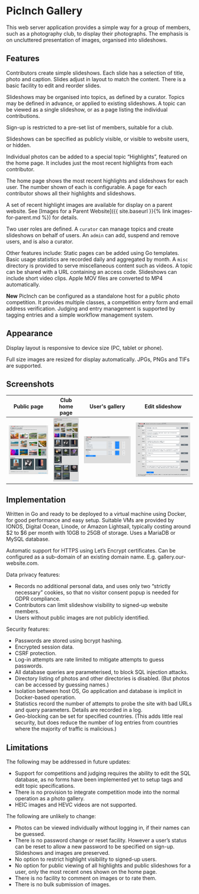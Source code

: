 # PicInch Gallery
This web server application provides a simple way for a group of members, such as a photography club, to display their photographs. The emphasis is on uncluttered presentation of images, organised into slideshows.

## Features
Contributors create simple slideshows. Each slide has a selection of title, photo and caption. Slides adjust in layout to match the content. There is a basic facility to edit and reorder slides.

Slideshows may be organised into topics, as defined by a curator. Topics may be defined in advance, or applied to existing slideshows. A topic can be viewed as a single slideshow, or as a page listing the individual contributions.

Sign-up is restricted to a pre-set list of members, suitable for a club.

Slideshows can be specified as publicly visible, or visible to website users, or hidden.

Individual photos can be added to a special topic “Highlights”, featured on the home page. It includes just the most recent highlights from each contributor.

The home page shows the most recent highlights and slideshows for each user. The number shown of each is configurable. A page for each contributor shows all their highlights and slideshows.

A set of recent highlight images are available for display on a parent website. See [Images for a Parent Website]({{ site.baseurl }}{% link images-for-parent.md %}) for details.

Two user roles are defined. A `curator` can manage topics and create slideshows on behalf of users. An `admin` can add, suspend and remove users, and is also a curator.

Other features include: Static pages can be added using Go templates.
Basic usage statistics are recorded daily and aggregated by month.
A `misc` directory is provided to serve miscellaneous content such as videos.
A topic can be shared with a URL containing an access code.
Slideshows can include short video clips. Apple MOV files are converted to MP4 automatically.

**New** PicInch can be configured as a standalone host for a public photo competition.
It provides multiple classes, a competition entry form and email address verification.
Judging and entry management is supported by tagging entries and a simple workflow management system.

## Appearance
Display layout is responsive to device size (PC, tablet or phone).

Full size images are resized for display automatically. JPGs, PNGs and TIFs are supported.

## Screenshots

| Public page | Club home page | User's gallery | Edit slideshow |
|:-------------------------:|:-------------------------:|:-------------------------:|:-------------------------:|
|<a href="https://raw.githubusercontent.com/inchworks/picinch/master/docs/images/ss-public.png"><img src="https://raw.githubusercontent.com/inchworks/picinch/master/docs/images/ss-public.png" title="Public page" width="100%"></a>|<a href="https://raw.githubusercontent.com/inchworks/picinch/master/docs/images/ss-club.png"><img src="https://raw.githubusercontent.com/inchworks/picinch/master/docs/images/ss-club.png" title="Club home page" width="100%"></a>|<a href="https://raw.githubusercontent.com/inchworks/picinch/master/docs/images/ss-my-gallery.png"><img src="https://raw.githubusercontent.com/inchworks/picinch/master/docs/images/ss-my-gallery.png" title="User's gallery" width="100%"></a>|<a href="https://raw.githubusercontent.com/inchworks/picinch/master/docs/images/ss-edit-slideshow.png"><img src="https://raw.githubusercontent.com/inchworks/picinch/master/docs/images/ss-edit-slideshow.png" title="Edit slideshow" width="100%"></a>|

## Implementation
Written in Go and ready to be deployed to a virtual machine using Docker, for good performance and easy setup. Suitable VMs are provided by IONOS, Digital Ocean, Linode, or Amazon Lightsail, typically costing around $2 to $6 per month with 10GB to 25GB of storage.
Uses a MariaDB or MySQL database.

Automatic support for HTTPS using Let’s Encrypt certificates. Can be configured as a sub-domain of an existing domain name. E.g. gallery.our-website.com.

Data privacy features:
- Records no additional personal data, and uses only two “strictly necessary” cookies, so that no visitor consent popup is needed for GDPR compliance.
- Contributors can limit slideshow visibility to signed-up website members.
- Users without public images are not publicly identified.

Security features:
- Passwords are stored using bcrypt hashing.
- Encrypted session data.
- CSRF protection.
- Log-in attempts are rate limited to mitigate attempts to guess passwords.
- All database queries are parameterised, to block SQL injection attacks.
- Directory listing of photos and other directories is disabled. (But photos can be accessed by guessing names.)
- Isolation between host OS, Go application and database is implicit in Docker-based operation.
- Statistics record the number of attempts to probe the site with bad URLs and query parameters. Details are recorded in a log.
- Geo-blocking can be set for specified countries. (This adds little real security, but does reduce the number of log entries from countries where the majority of traffic is malicious.)

## Limitations
The following may be addressed in future updates:
- Support for competitions and judging requires the ability to edit the SQL database, as no forms have been implemented yet to setup tags and edit topic specifications.
- There is no provision to integrate competition mode into the normal operation as a photo gallery.
- HEIC images and HEVC videos are not supported.

The following are unlikely to change:
- Photos can be viewed individually without logging in, if their names can be guessed.
- There is no password change or reset facility. However a user’s status can be reset to allow a new password to be specified on sign-up. Slideshows and images are preserved.
- No option to restrict highlight visibility to signed-up users.
- No option for public viewing of all highlights and public slideshows for a user, only the most recent ones shown on the home page.
- There is no facility to comment on images or to rate them.
- There is no bulk submission of images.